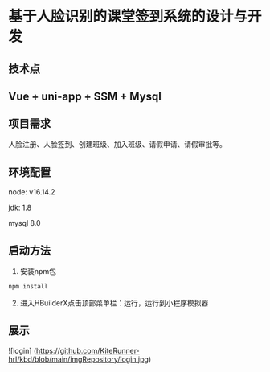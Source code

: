 # 基于人脸识别的课堂签到系统的设计与开发

技术点
------
**Vue + uni-app + SSM + Mysql**<br><br>
项目需求
------
人脸注册、人脸签到、创建班级、加入班级、请假申请、请假审批等。

环境配置
------
node: v16.14.2

jdk: 1.8

mysql 8.0

启动方法
------
1. 安装npm包

```Java
npm install

````
2. 进入HBuilderX点击顶部菜单栏：运行，运行到小程序模拟器

展示
------
![login] (https://github.com/KiteRunner-hrl/kbd/blob/main/imgRepository/login.jpg)
